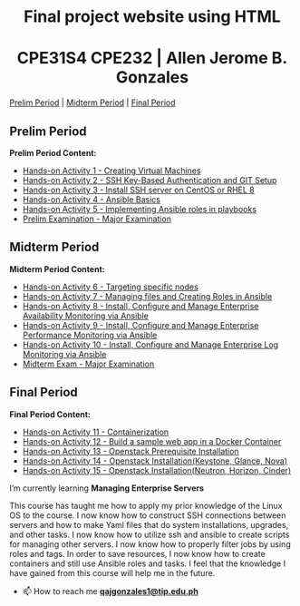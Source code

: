 <h1 align="center"><strong>Final project website using  HTML</strong></h1>
<h1 align="center">CPE31S4 CPE232 | Allen Jerome B. Gonzales</h1>

<a href="#prelim">Prelim Period</a> | 
<a href="#midterm">Midterm Period</a> | 
<a href="#final">Final Period</a>

## Prelim Period <a name="prelim"></a>

**Prelim Period Content:**

- [Hands-on Activity 1 - Creating Virtual Machines](https://github.com/qajgonzales1/HOA1.git)
- [Hands-on Activity 2 - SSH Key-Based Authentication and GIT Setup](https://github.com/qajgonzales1/HOA2.git)
- [Hands-on Activity 3 - Install SSH server on CentOS or RHEL 8](https://github.com/qajgonzales1/HOA3.git)
- [Hands-on Activity 4 - Ansible Basics](https://github.com/qajgonzales1/HOA4.git)
- [Hands-on Activity 5 - Implementing Ansible roles in playbooks](https://github.com/qajgonzales1/HOA5.git)
- [Prelim Examination - Major Examination](https://github.com/qajgonzales1/Gonzales_PrelimExam.git)

## Midterm Period <a name="midterm"></a>

**Midterm Period Content:**

- [Hands-on Activity 6 - Targeting specific nodes](https://github.com/qajgonzales1/HOA6.git)
- [Hands-on Activity 7 - Managing files and Creating Roles in Ansible](https://github.com/qajgonzales1/HOA7.git)
- [Hands-on Activity 8 - Install, Configure and Manage Enterprise Availability Monitoring via Ansible](https://github.com/qajgonzales1/HOA-8.git)
- [Hands-on Activity 9 - Install, Configure and Manage Enterprise Performance Monitoring via Ansible](https://github.com/qajgonzales1/HOA9.git)
- [Hands-on Activity 10 - Install, Configure and Manage Enterprise Log Monitoring via Ansible](https://github.com/qajgonzales1/HOA10.git)
- [Midterm Exam - Major Examination](https://github.com/qajgonzales1/CPE_MIDEXAM_GONZALES.git)

## Final Period <a name="final"></a>

**Final Period Content:**

- [Hands-on Activity 11 - Containerization](https://github.com/qajgonzales1/HOA11.git)
- [Hands-on Activity 12 - Build a sample web app in a Docker Container](https://github.com/qajgonzales1/HOA12.git)
- [Hands-on Activity 13 - Openstack Prerequisite Installation](https://github.com/qajgonzales1/HOA13.git)
- [Hands-on Activity 14 - Openstack Installation(Keystone, Glance, Nova)](https://github.com/qajgonzales1/HOA14.git)
- [Hands-on Activity 15 - Openstack Installation(Neutron, Horizon, Cinder)](https://github.com/qajgonzales1/HOA15.git)

I’m currently learning **Managing Enterprise Servers**

This course has taught me how to apply my prior knowledge of the Linux OS to the course. I now know how to construct SSH connections between servers and how to make Yaml files that do system installations, upgrades, and other tasks. I now know how to utilize ssh and ansible to create scripts for managing other servers. I now know how to properly filter jobs by using roles and tags. In order to save resources, I now know how to create containers and still use Ansible roles and tasks. I feel that the knowledge I have gained from this course will help me in the future.

- 📫 How to reach me **qajgonzales1@tip.edu.ph**
